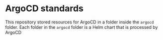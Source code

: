 # ArgoCD standards

This repository stored resources for ArgoCD in a folder inside the `argocd` folder.  Each folder in the `argocd` folder is a Helm chart that is processed by ArgoCD
